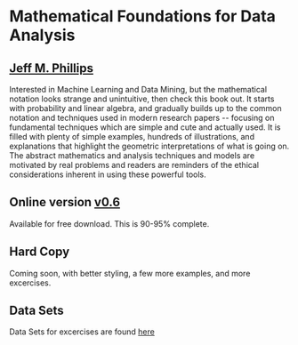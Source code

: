 # Mathematical Foundations for Data Analysis
## [Jeff M. Phillips](http://www.cs.utah.edu/~jeffp)

Interested in Machine Learning and Data Mining, but the mathematical notation looks strange and unintuitive, then check this book out.  It starts with probability and linear algebra, and gradually builds up to the common notation and techniques used in modern research papers -- focusing on fundamental techniques which are simple and cute and actually used.  It is filled with plenty of simple examples, hundreds of illustrations, and explanations that highlight the geometric interpretations of what is going on.  The abstract mathematics and analysis techniques and models are motivated by real problems and readers are reminders of the ethical considerations inherent in using these powerful tools.  

## Online version [v0.6](version/M4D-v0.6.pdf)
Available for free download.  This is 90-95% complete.  

## Hard Copy
Coming soon, with better styling, a few more examples, and more excercises.  

## Data Sets
Data Sets for excercises are found [here](data/)
